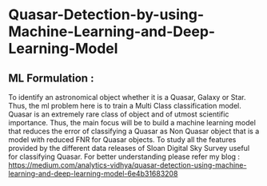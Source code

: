 # Quasar-Detection-by-using-Machine-Learning-and-Deep-Learning-Model
## ML Formulation : 
To identify an astronomical object whether it is a Quasar, Galaxy or Star. Thus, the ml problem here is to train a Multi Class classification model. 
Quasar is an extremely rare class of object and of utmost scientific importance. Thus, the main focus will be to build a machine learning model 
that reduces the error of classifying a Quasar as Non Quasar object that is a model with reduced FNR for Quasar objects.
To study all the features provided by the different data releases of Sloan Digital Sky Survey useful for classifying Quasar.
For better understanding please refer my blog :
https://medium.com/analytics-vidhya/quasar-detection-using-machine-learning-and-deep-learning-model-6e4b31683208
